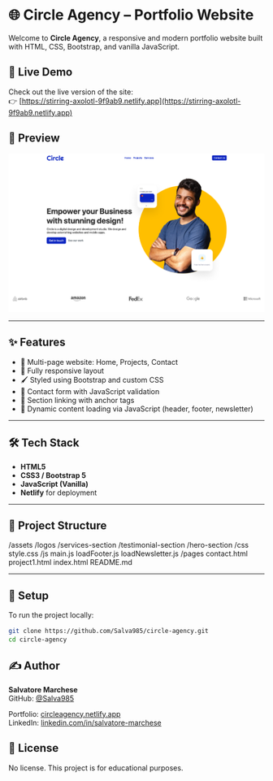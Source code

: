 # 🌐 Circle Agency – Portfolio Website

Welcome to **Circle Agency**, a responsive and modern portfolio website built with HTML, CSS, Bootstrap, and vanilla JavaScript.

## 🚀 Live Demo

Check out the live version of the site:  
👉 [https://stirring-axolotl-9f9ab9.netlify.app](https://stirring-axolotl-9f9ab9.netlify.app)

## 📸 Preview

![Circle Agency Screenshot](./assets/screenshots/screenshot-overview.png) 

---

## ✨ Features

- 💼 Multi-page website: Home, Projects, Contact
- 📱 Fully responsive layout
- 🖌️ Styled using Bootstrap and custom CSS
- 📇 Contact form with JavaScript validation
- 🎯 Section linking with anchor tags
- 🔁 Dynamic content loading via JavaScript (header, footer, newsletter)

---

## 🛠️ Tech Stack

- **HTML5**
- **CSS3 / Bootstrap 5**
- **JavaScript (Vanilla)**  
- **Netlify** for deployment

---

## 📁 Project Structure

/assets
    /logos
    /services-section
    /testimonial-section
    /hero-section
/css
    style.css
/js
    main.js
    loadFooter.js
    loadNewsletter.js
/pages
    contact.html
    project1.html
index.html
README.md

---

## 🔧 Setup

To run the project locally:

```bash
git clone https://github.com/Salva985/circle-agency.git
cd circle-agency
```

## ✍️  Author

**Salvatore Marchese**  
GitHub: [@Salva985](https://github.com/Salva985)

Portfolio: [circleagency.netlify.app](https://stirring-axolotl-9f9ab9.netlify.app)  
LinkedIn: [linkedin.com/in/salvatore-marchese](https://linkedin.com/in/your-profile)

## 📄 License

No license. This project is for educational purposes.